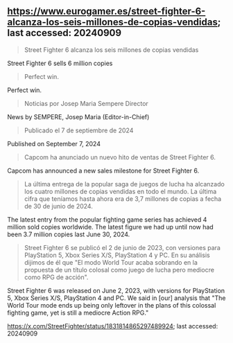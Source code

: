 ## https://www.eurogamer.es/street-fighter-6-alcanza-los-seis-millones-de-copias-vendidas; last accessed: 20240909

> Street Fighter 6 alcanza los seis millones de copias vendidas

Street Fighter 6 sells 6 million copies

> Perfect win.

Perfect win.

> Noticias por Josep Maria Sempere Director

News by SEMPERE, Josep Maria (Editor-in-Chief)

> Publicado el 7 de septiembre de 2024 

Published on September 7, 2024

> Capcom ha anunciado un nuevo hito de ventas de Street Fighter 6.

Capcom has announced a new sales milestone for Street Fighter 6.

> La última entrega de la popular saga de juegos de lucha ha alcanzado los cuatro millones de copias vendidas en todo el mundo. La última cifra que teníamos hasta ahora era de 3,7 millones de copias a fecha de 30 de junio de 2024.

The latest entry from the popular fighting game series has achieved 4 million sold copies worldwide. The latest figure we had up until now had been 3.7 million copies last June 30, 2024.

> Street Fighter 6 se publicó el 2 de junio de 2023, con versiones para PlayStation 5, Xbox Series X/S, PlayStation 4 y PC. En su análisis dijimos de él que "El modo World Tour acaba sobrando en la propuesta de un título colosal como juego de lucha pero mediocre como RPG de acción". 

Street Fighter 6 was released on June 2, 2023, with versions for PlayStation 5, Xbox Series X/S, PlayStation 4 and PC. We said in [our] analysis that "The World Tour mode ends up being only leftover in the plans of this colossal fighting game, yet is still a mediocre Action RPG."

https://x.com/StreetFighter/status/1831814865297489924; last accessed: 20240909